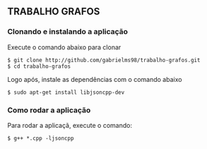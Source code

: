 ## TRABALHO GRAFOS


### Clonando e instalando a aplicação

Execute o comando abaixo para clonar
```console
$ git clone http://github.com/gabrielms98/trabalho-grafos.git
$ cd trabalho-grafos
```

Logo após, instale as dependências com o comando abaixo
```console
$ sudo apt-get install libjsoncpp-dev
```
### Como rodar a aplicação


Para rodar a aplicaçã, execute o comando:
```console
$ g++ *.cpp -ljsoncpp
```
